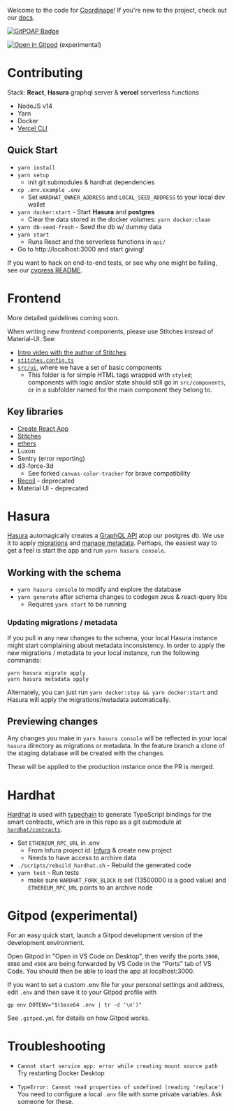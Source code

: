 Welcome to the code for [Coordinape](coordinape.com)! If you're new to the project, check out our [docs](https://docs.coordinape.com/).

[![GitPOAP Badge](https://public-api.gitpoap.io/v1/repo/coordinape/coordinape/badge)](https://www.gitpoap.io/gh/coordinape/coordinape)

[![Open in Gitpod](https://gitpod.io/button/open-in-gitpod.svg)](https://gitpod.io/#https://github.com/coordinape/coordinape) (experimental)

# Contributing

Stack: **React**, **Hasura** graphql server & **vercel** serverless functions

- NodeJS v14
- Yarn
- Docker
- [Vercel CLI](https://vercel.com/cli)

## Quick Start

- `yarn install`
- `yarn setup`
  - init git submodules & hardhat dependencies
- `cp .env.example .env`
  - Set `HARDHAT_OWNER_ADDRESS` and `LOCAL_SEED_ADDRESS` to your local dev wallet
- `yarn docker:start` - Start **Hasura** and **postgres**
  - Clear the data stored in the docker volumes: `yarn docker:clean`
- `yarn db-seed-fresh` - Seed the db w/ dummy data
- `yarn start`
  - Runs React and the serverless functions in `api/`
- Go to http://localhost:3000 and start giving!

If you want to hack on end-to-end tests, or see why one might be failing,
see our [cypress README].

[cypress readme]: ./cypress/README.md

# Frontend

More detailed guidelines coming soon.

When writing new frontend components, please use Stitches instead of Material-UI. See:

- [Intro video with the author of Stitches](https://www.youtube.com/watch?v=Gw28VgyKGkw)
- [`stitches.config.ts`](https://github.com/coordinape/coordinape/blob/main/src/stitches.config.ts)
- [`src/ui`](https://github.com/coordinape/coordinape/tree/main/src/ui), where we have a set of basic components
  - This folder is for simple HTML tags wrapped with `styled`; components with logic and/or state should still go in `src/components`, or in a subfolder named for the main component they belong to.

## Key libraries

- [Create React App](https://github.com/facebook/create-react-app)
- [Stitches](https://stitches.dev/)
- [ethers](https://docs.ethers.io/)
- Luxon
- Sentry (error reporting)
- d3-force-3d
  - See forked `canvas-color-tracker` for brave compatibility
- [Recoil](https://recoiljs.org/) - deprecated
- Material UI - deprecated

# Hasura

[Hasura](https://hasura.io/)
automagically creates a
[GraphQL API](https://hasura.io/learn/graphql/hasura/data-modeling/2-try-user-queries/)
atop our postgres db. We use it to apply
[migrations](https://hasura.io/learn/graphql/hasura-advanced/migrations-metadata/2-migration-files/)
and
[manage metadata](https://hasura.io/learn/graphql/hasura-advanced/migrations-metadata/3-metadata/).
Perhaps, the easiest way to get a feel is start the app and run `yarn hasura console`.

## Working with the schema

- `yarn hasura console` to modify and explore the database
- `yarn generate` after schema changes to codegen zeus & react-query libs
  - Requires `yarn start` to be running

### Updating migrations / metadata

If you pull in any new changes to the schema, your local Hasura instance might start complaining about metadata inconsistency.
In order to apply the new migrations / metadata to your local instance, run the following commands:

```shell
yarn hasura migrate apply
yarn hasura metadata apply
```

Alternately, you can just run `yarn docker:stop && yarn docker:start` and Hasura will apply the migrations/metadata automatically.

## Previewing changes

Any changes you make in `yarn hasura console` will be reflected in your local `hasura` directory as migrations or metadata. In the feature branch a clone of the staging database will be created with the changes.

These will be applied to the production instance once the PR is merged.

# Hardhat

[Hardhat](https://hardhat.org/) is used with [typechain](https://github.com/dethcrypto/TypeChain) to generate TypeScript bindings for the smart contracts, which are in this repo as a git submodule at [`hardhat/contracts`](https://github.com/coordinape/coordinape/tree/main/hardhat/contracts).

- Set `ETHEREUM_RPC_URL` in .env
  - From Infura project id: [Infura](https://infura.io) & create new project
  - Needs to have access to archive data
- `./scripts/rebuild_hardhat.sh` - Rebuild the generated code
- `yarn test` - Run tests
  - make sure `HARDHAT_FORK_BLOCK` is set (13500000 is a good value) and `ETHEREUM_RPC_URL` points to an archive node

# Gitpod (experimental)

For an easy quick start, launch a Gitpod development version of the development environment.

Open Gitpod in "Open in VS Code on Desktop", then verify the ports `3000`, `8080` and `4566` are being forwarded by VS Code in the "Ports" tab of VS Code. You should then be able to load the app at localhost:3000.

If you want to set a custom .env file for your personal settings and address, edit `.env` and then save it to your Gitpod profile with

```
gp env DOTENV="$(base64 .env | tr -d '\n')"
```

See `.gitpod.yml` for details on how Gitpod works.

# Troubleshooting

- `Cannot start service app: error while creating mount source path`
  Try restarting Docker Desktop

- `TypeError: Cannot read properties of undefined (reading 'replace')`
  You need to configure a local `.env` file with some private variables. Ask someone for these.
